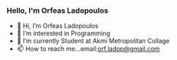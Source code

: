 
### Hello, I'm Orfeas Ladopoulos

- 👋 Hi, I’m Orfeas Ladopoulos
- 👀 I’m interested in Programming
- 🌱 I’m currently Student at Akmi Metropolitan Collage
- 📫 How to reach me...email:orf.ladop@gmail.com
        

<!---
OLadop/OLadop is a ✨ special ✨ repository because its `README.md` (this file) appears on your GitHub profile.
You can click the Preview link to take a look at your changes.
--->

